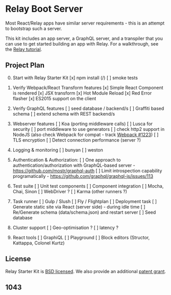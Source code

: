 # Relay Boot Server

Most React/Relay apps have similar server requirements - this is an attempt to bootstrap such a server.

This kit includes an app server, a GraphQL server, and a transpiler that you can use to get started building an app with Relay. For a walkthrough, see the [Relay tutorial](https://facebook.github.io/relay/docs/tutorial.html).

## Project Plan

0. Start with Relay Starter Kit
  [x] npm install (/)
  [ ] smoke tests

1. Verify Webpack/React Transform features
  [x] Simple React Component is rendered
  [x] JSX transform
  [x] Hot Module Reload
  [x] Red Error flasher
  [x] ES2015 support on the client

2. Verify GraphQL features
  [ ] seed database / backend/s
  [ ] Graffiti based schema
  [ ] extend schema with REST backend/s

3. Webserver features
  [ ] Koa (porting middleware calls)
  [ ] Lusca for security
  [ ] port middleware to use generators
  [ ] check http2 support in NodeJS (also check Webpack for compat - track [Webpack #1223](https://github.com/webpack/webpack/issues/1223))
  [ ] TLS encryption
  [ ] Detect connection performance (server ?)

4. Logging & monitoring
  [ ] bunyan
  [ ] weston

5. Authentication & Authorization:
  [ ] One approach to authentication/authorization with GraphQL-based server - https://github.com/mostr/graphql-auth
  [ ] Limit introspection capability programatically - https://github.com/graphql/graphql-js/issues/113

6. Test suite
  [ ] Unit test components
  [ ] Component integration
  [ ] Mocha, Chai, Sinon
  [ ] WebDriver ?
  [ ] Karma (other runners ?)

7. Task runner
  [ ] Gulp / Slush
  [ ] Fly / Flightplan
  [ ] Deployment task
  [ ] Generate static site via React (server side) - during idle time
  [ ] Re/Generate schema (data/schema.json) and restart server
  [ ] Seed database

8. Cluster support
  [ ] Geo-optimisation ?
  [ ] latency ?

9. React tools
  [ ] GraphiQL
  [ ] Playground
  [ ] Block editors (Structor, Kattappa, Colonel Kurtz)

## License

Relay Starter Kit is [BSD licensed](./LICENSE). We also provide an additional [patent grant](./PATENTS).

1043    
-----
